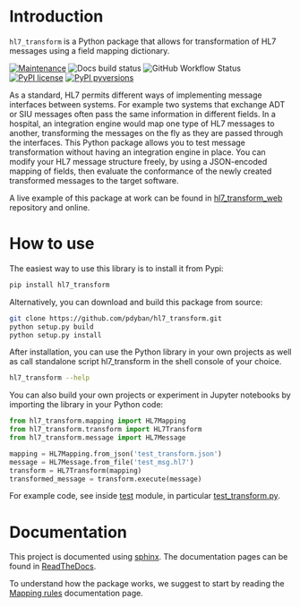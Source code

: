 # Introduction

``hl7_transform`` is a Python package that allows for transformation of HL7 messages
using a field mapping dictionary.

[![Maintenance](https://img.shields.io/badge/Maintained%3F-yes-green.svg)](https://GitHub.com/Naereen/StrapDown.js/graphs/commit-activity) ![Docs build status](https://readthedocs.org/projects/hl7-transform/badge/?version=latest) ![GitHub Workflow Status](https://img.shields.io/github/workflow/status/pdyban/hl7_transform/CI) [![PyPI license](https://img.shields.io/pypi/l/hl7-transform.svg)](https://pypi.python.org/pypi/hl7-transform/) [![PyPI pyversions](https://img.shields.io/pypi/pyversions/hl7-transform.svg)](https://pypi.python.org/pypi/hl7-transform/)

As a standard, HL7 permits different ways of implementing message interfaces
between systems. For example two systems that exchange ADT or SIU messages often
pass the same information in different fields.
In a hospital, an integration engine would map one type of HL7 messages
to another, transforming the messages on the fly as they are passed through
the interfaces.
This Python package allows you to test message transformation without having
an integration engine in place. You can modify your HL7 message structure freely,
by using a JSON-encoded mapping of fields,
then evaluate the conformance of the newly created transformed messages
to the target software.

A live example of this package at work can be found in [hl7_transform_web](https://github.com/pdyban/hl7_transform_web) repository and online.

# How to use

The easiest way to use this library is to install it from Pypi:

```py
pip install hl7_transform
```

Alternatively, you can download and build this package from source:

```bash
git clone https://github.com/pdyban/hl7_transform.git
python setup.py build
python setup.py install
```

After installation, you can use the Python library in your own projects as well as call standalone script hl7_transform in the shell console of your choice.

```bash
hl7_transform --help
```

You can also build your own projects or experiment in Jupyter notebooks by importing the library in your Python code:

```py
from hl7_transform.mapping import HL7Mapping
from hl7_transform.transform import HL7Transform
from hl7_transform.message import HL7Message

mapping = HL7Mapping.from_json('test_transform.json')
message = HL7Message.from_file('test_msg.hl7')
transform = HL7Transform(mapping)
transformed_message = transform.execute(message)
```

For example code, see inside [test](hl7_transform/test) module, in particular [test_transform.py](hl7_transform/test/test_transform.py).

# Documentation

This project is documented using [sphinx](https://www.sphinx-doc.org). The documentation pages can be found in [ReadTheDocs](https://hl7-transform.readthedocs.io/en/latest/).

To understand how the package works, we suggest to start by reading the [Mapping rules](https://hl7-transform.readthedocs.io/en/latest/mapping.html) documentation page.
